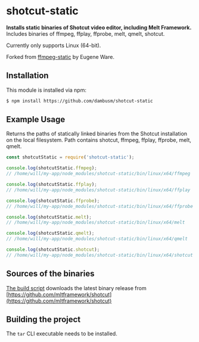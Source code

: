 # shotcut-static

**Installs static binaries of Shotcut video editor, including Melt Framework.**
Includes binaries of ffmpeg, ffplay, ffprobe, melt, qmelt, shotcut.

Currently only supports Linux (64-bit).

Forked from [ffmpeg-static](https://github.com/eugeneware/ffmpeg-static#readme) by Eugene Ware.

## Installation

This module is installed via npm:

```bash
$ npm install https://github.com/dambusm/shotcut-static
```

## Example Usage

Returns the paths of statically linked binaries from the Shotcut installation on the local filesystem. Path contains shotcut, ffmpeg, ffplay, ffprobe, melt, qmelt.

```js
const shotcutStatic = require('shotcut-static');

console.log(shotcutStatic.ffmpeg);
// /home/will/my-app/node_modules/shotcut-static/bin/linux/x64/ffmpeg

console.log(shotcutStatic.ffplay);
// /home/will/my-app/node_modules/shotcut-static/bin/linux/x64/ffplay

console.log(shotcutStatic.ffprobe);
// /home/will/my-app/node_modules/shotcut-static/bin/linux/x64/ffprobe

console.log(shotcutStatic.melt);
// /home/will/my-app/node_modules/shotcut-static/bin/linux/x64/melt

console.log(shotcutStatic.qmelt);
// /home/will/my-app/node_modules/shotcut-static/bin/linux/x64/qmelt

console.log(shotcutStatic.shotcut);
// /home/will/my-app/node_modules/shotcut-static/bin/linux/x64/shotcut
```

## Sources of the binaries

[The build script](build/index.sh) downloads the latest binary release from [https://github.com/mltframework/shotcut](https://github.com/mltframework/shotcut)

## Building the project

The `tar` CLI executable needs to be installed.
